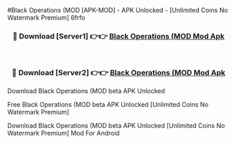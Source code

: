 #Black Operations (MOD [APK-MOD] - APK Unlocked - [Unlimited Coins No Watermark Premium] 6frfo



<div align="center">

<h3>🔴 Download [Server1] 👉👉 <a href="https://momento.my/?title=Black_Operations_(MOD">Black Operations (MOD Mod Apk</a></h3><br>

<h3>🔴 Download [Server2] 👉👉 <a href="https://momento.my/?title=Black_Operations_(MOD">Black Operations (MOD Mod Apk</a></h3>
</div>



Download Black Operations (MOD beta APK Unlocked

Free Black Operations (MOD beta APK Unlocked [Unlimited Coins No Watermark Premium]

Download Black Operations (MOD beta APK Unlocked [Unlimited Coins No Watermark Premium] Mod For Android
